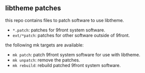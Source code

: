 ## libtheme patches

this repo contains files to patch software to use libtheme.

- `*.patch`: patches for 9front system software.
- `ext/*patch`: patches for other software outside of 9front.

the following mk targets are available:

- `mk patch`: patch 9front system software for use with libtheme.
- `mk unpatch`: remove the patches.
- `mk rebuild`: rebuild patched 9front system software.
